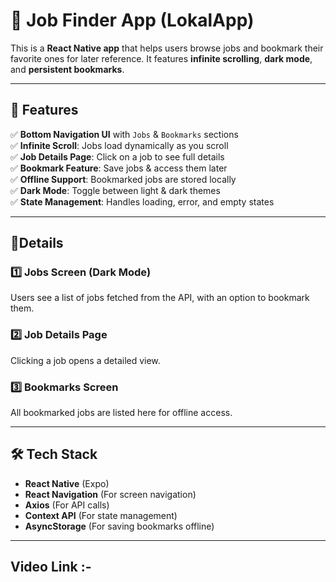# 📘 Job Finder App  (LokalApp)

This is a **React Native app** that helps users browse jobs and bookmark their favorite ones for later reference. It features **infinite scrolling**, **dark mode**, and **persistent bookmarks**.  

---

## 🚀 Features  

✅ **Bottom Navigation UI** with `Jobs` & `Bookmarks` sections  
✅ **Infinite Scroll**: Jobs load dynamically as you scroll  
✅ **Job Details Page**: Click on a job to see full details  
✅ **Bookmark Feature**: Save jobs & access them later  
✅ **Offline Support**: Bookmarked jobs are stored locally  
✅ **Dark Mode**: Toggle between light & dark themes  
✅ **State Management**: Handles loading, error, and empty states  

---

## 📱Details

### **1️⃣ Jobs Screen (Dark Mode)**  
Users see a list of jobs fetched from the API, with an option to bookmark them.  

### **2️⃣ Job Details Page**  
Clicking a job opens a detailed view.  

### **3️⃣ Bookmarks Screen**  
All bookmarked jobs are listed here for offline access.  


---

## 🛠 Tech Stack  

- **React Native** (Expo)  
- **React Navigation** (For screen navigation)  
- **Axios** (For API calls)  
- **Context API** (For state management)  
- **AsyncStorage** (For saving bookmarks offline)  

---

##  Video Link :-
